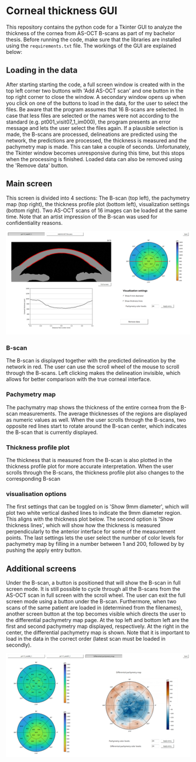 # Corneal thickness GUI
This repository contains the python code for a Tkinter GUI to analyze the thickness of the cornea from AS-OCT B-scans as part of my bachelor thesis. 
Before running the code, make sure that the libraries are installed using the `requirements.txt` file.
The workings of the GUI are explained below:

## Loading in the data
After starting starting the code, a full screen window is created with in the top left corner two buttons with 'Add AS-OCT scan' and one button in the top right corner to close the window.
A secondary window opens up when you click on one of the buttons to load in the data, for the user to select the files. Be aware that the program assumes that 16 B-scans are selected.
In case that less files are selected or the names were not according to the standard (e.g. pt001_visit07_1_im000), the program presents an error message and lets the user select the files again.
If a plausible selection is made, the B-scans are processed, delineations are predicted using the network, the predictions are processed, the thickness is measured and the pachymetry map is made.
This can take a couple of seconds. Unfortunately, the Tkinter window becomes unresponsive during this time, but this stops when the processing is finished. Loaded data can also be removed using the 'Remove data' button.

## Main screen
This screen is divided into 4 sections: The B-scan (top left), the pachymetry map (top right), the thickness profile plot (bottom left), visualization settings (bottom right). Two AS-OCT scans of 16 images can be loaded at the same time. Note that an artist impression of the B-scan was used for confidentiality reasons.

<img src="images/main_screen.png" width="1000">

### B-scan
The B-scan is displayed together with the predicted delineation by the network in red. The user can use the scroll wheel of the mouse to scroll through the B-scans. 
Left clicking makes the delineation invisible, which allows for better comparison with the true corneal interface.

### Pachymetry map
The pachymatry map shows the thickness of the entire cornea from the B-scan measurements. The average thicknesses of the regions are displayed as numeric values as well. 
When the user scrolls through the B-scans, two opposite red lines start to rotate around the B-scan center, which indicates the B-scan that is currently displayed.

### Thickness profile plot
The thickness that is measured from the B-scan is also plotted in the thickness profile plot for more accurate interpretation. 
When the user scrolls through the B-scans, the thickness profile plot also changes to the corresponding B-scan

### visualisation options
The first settings that can be toggled on is 'Show 9mm diameter', which will plot two white vertical dashed lines to indicate the 9mm diameter region. This aligns with the thickness plot below.
The second option is 'Show thickness lines', which will show how the thickness is measured perpendicularly to the anterior interface for some of the measurement points.
The last settings lets the user select the number of color levels for pachymetry map by filling in a number between 1 and 200, followed by by pushing the apply entry button.

## Additional screens
Under the B-scan, a button is positioned that will show the B-scan in full screen mode. It is still possible to cycle through all the B-scans from the AS-OCT scan in full screen with the scroll wheel. 
The user can exit the full screen mode using a button under the B-scan. Furthermore, when two scans of the same patient are loaded in (determined from the filenames), another screen button at the top becomes visible which directs the user to the differential pachymetry map page.
At the top left and bottom left are the first and second pachymetry map displayed, respectively. At the right in the center, the differential pachymetry map is shown. Note that it is important to load in the data in the correct order (latest scan must be loaded in secondly).

<img src="images/differential_pachymetry.png" width="1000">
